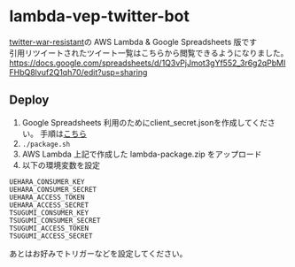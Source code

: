 # lambda-vep-twitter-bot

[twitter-war-resistant](https://github.com/uehara1414/twitter-war-resistant)の AWS Lambda & Google Spreadsheets 版です  
引用リツイートされたツイート一覧はこちらから閲覧できるようになりました。
https://docs.google.com/spreadsheets/d/1Q3vPjJmot3gYf552_3r6g2qPbMIFHbQ8lvuf2Q1qh70/edit?usp=sharing

## Deploy
1. Google Spreadsheets 利用のためにclient_secret.jsonを作成してください。
手順は[こちら](https://www.twilio.com/blog/2017/02/an-easy-way-to-read-and-write-to-a-google-spreadsheet-in-python.html)
2. `./package.sh`
3. AWS Lambda 上記で作成した lambda-package.zip をアップロード
4. 以下の環境変数を設定
```commandline
UEHARA_CONSUMER_KEY
UEHARA_CONSUMER_SECRET
UEHARA_ACCESS_TOKEN
UEHARA_ACCESS_SECRET
TSUGUMI_CONSUMER_KEY
TSUGUMI_CONSUMER_SECRET
TSUGUMI_ACCESS_TOKEN
TSUGUMI_ACCESS_SECRET
```

あとはお好みでトリガーなどを設定してください。
